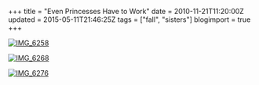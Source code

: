 +++
title = "Even Princesses Have to Work"
date = 2010-11-21T11:20:00Z
updated = 2015-05-11T21:46:25Z
tags = ["fall", "sisters"]
blogimport = true 
+++

[![IMG_6258](https://latc.s3.amazonaws.com/wp-content/uploads/2010/11/IMG_6258.jpg "IMG_6258")](https://latc.s3.amazonaws.com/wp-content/uploads/2010/11/IMG_6258.jpg)

[![IMG_6268](https://latc.s3.amazonaws.com/wp-content/uploads/2010/11/IMG_6268.jpg "IMG_6268")](https://latc.s3.amazonaws.com/wp-content/uploads/2010/11/IMG_6268.jpg)

[![IMG_6276](https://latc.s3.amazonaws.com/wp-content/uploads/2010/11/IMG_6276.jpg "IMG_6276")](https://latc.s3.amazonaws.com/wp-content/uploads/2010/11/IMG_6276.jpg)
